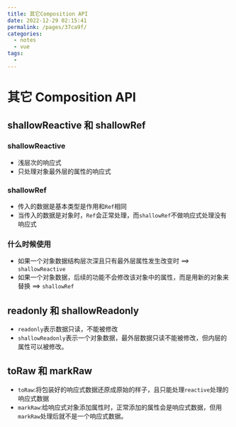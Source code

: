 ```yaml
---
title: 其它Composition API
date: 2022-12-29 02:15:41
permalink: /pages/37ca9f/
categories:
  - notes
  - vue
tags:
  -
---
```


# 其它 Composition API

## shallowReactive 和 shallowRef

### shallowReactive

- 浅层次的响应式
- 只处理对象最外层的属性的响应式

### shallowRef

- 传入的数据是基本类型是作用和`Ref`相同
- 当传入的数据是对象时，`Ref`会正常处理，而`shallowRef`不做响应式处理没有响应式

### 什么时候使用

- 如果一个对象数据结构层次深且只有最外层属性发生改变时 ==> `shallowReactive`
- 如果一个对象数据，后续的功能不会修改该对象中的属性，而是用新的对象来替换 ==> `shallowRef`

## readonly 和 shallowReadonly

- `readonly`表示数据只读，不能被修改
- `shallowReadonly`表示一个对象数据，最外层数据只读不能被修改，但内层的属性可以被修改。

## toRaw 和 markRaw

- `toRaw`:将包装好的响应式数据还原成原始的样子，且只能处理`reactive`处理的响应式数据
- `markRaw`:给响应式对象添加属性时，正常添加的属性会是响应式数据，但用`markRaw`处理后就不是一个响应式数据。
